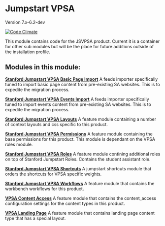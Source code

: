 # Jumpstart VPSA
Version 7.x-6.2-dev

[![Code Climate](https://codeclimate.com/github/SU-SWS/stanford_jumpstart_vpsa/badges/gpa.svg)](https://codeclimate.com/github/SU-SWS/stanford_jumpstart_vpsa)

This module contains code for the JSVPSA product. Current it is a container for other sub modules but will be the place for future additions outside of the installation profile.

## Modules in this module:

**[Stanford Jumpstart VPSA Basic Page Import](modules/stanford_jumpstart_vpsa_basic_page_import)**
A feeds importer specifically tuned to import basic page content from pre-existing SA websites. This is to expedite  the migration process.

**[Stanford Jumpstart VPSA Events Import](modules/stanford_jumpstart_vpsa_events_import)**
A feeds importer specifically tuned to import events content from pre-existing SA websites. This is to expedite the migration process.

**[Stanford Jumpstart VPSA Layouts](modules/stanford_jumpstart_vpsa_layouts)**
A feature module containing a number of context layouts and css specific to this product.

**[Stanford Jumpstart VPSA Permissions](modules/stanford_jumpstart_vpsa_permissios)**
A feature module containing the base permissions for this product. This module is dependant on the VPSA roles module.

**[Stanford Jumpstart VPSA Roles](modules/stanford_jumpstart_site_vpsa_roles)**
A feature module contining additional roles on top of Stanford Jumpstart Roles. Contains the student assistant role.

**[Stanford Jumpstart VPSA Shortcuts](modules/stanford_jumpstart_vpsa_shortcuts)**
A jumpstart shortcuts module that orders the shortcuts for VPSA specific weights.

**[Stanford Jumpstart VPSA Workflows](modules/stanford_jumpstart_vpsa_workflows)**
A feature module that contains the workbench workflows for this product.

**[VPSA Content Access](modules/vpsa_content_access)**
A feature module that contains the content_access configuration settings for the content types in this product.

**[VPSA Landing Page](modules/vpsa_landing_page)**
A feature module that contains landing page content type that has a special layout.
